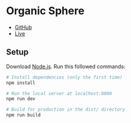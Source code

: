 # Organic Sphere

- [GitHub](https://github.com/brunosimon/organic-sphere)
- [Live](https://organic-sphere.vercel.app)

## Setup
Download [Node.js](https://nodejs.org/en/download/).
Run this followed commands:

``` bash
# Install dependencies (only the first time)
npm install

# Run the local server at localhost:8080
npm run dev

# Build for production in the dist/ directory
npm run build
```
